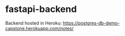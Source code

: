 # fastapi-backend

Backend hosted in Heroku: https://postgres-db-demo-capstone.herokuapp.com/notes/
